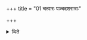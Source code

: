 +++
title = "01 चत्वारः पञ्चदशरात्राः"

+++

<details><summary>थिते</summary>

चत्वारः पञ्चदशरात्राः १
</details>
